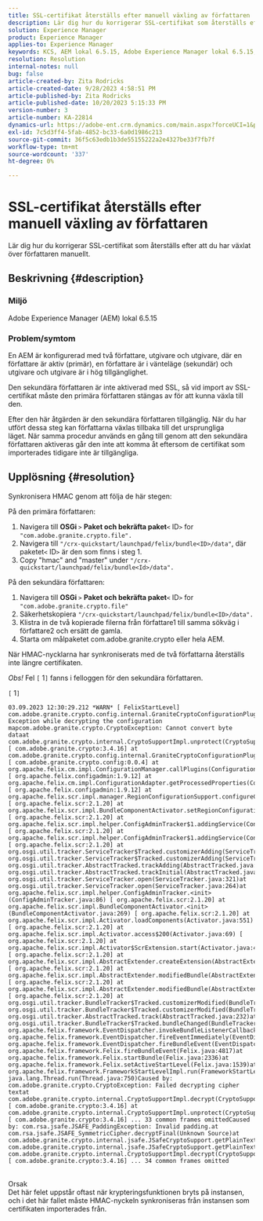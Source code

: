 ```yaml
---
title: SSL-certifikat återställs efter manuell växling av författaren
description: Lär dig hur du korrigerar SSL-certifikat som återställs efter att du har växlat över författaren manuellt.
solution: Experience Manager
product: Experience Manager
applies-to: Experience Manager
keywords: KCS, AEM lokal 6.5.15, Adobe Experience Manager lokal 6.5.15, SSL-certifikat, återställ, författare, växla, manuellt
resolution: Resolution
internal-notes: null
bug: false
article-created-by: Zita Rodricks
article-created-date: 9/28/2023 4:58:51 PM
article-published-by: Zita Rodricks
article-published-date: 10/20/2023 5:15:33 PM
version-number: 3
article-number: KA-22814
dynamics-url: https://adobe-ent.crm.dynamics.com/main.aspx?forceUCI=1&pagetype=entityrecord&etn=knowledgearticle&id=78335a48-205e-ee11-be6f-6045bd006268
exl-id: 7c5d3ff4-5fab-4852-bc33-6a0d1986c213
source-git-commit: 36f5c63edb1b3de55155222a2e4327be33f7fb7f
workflow-type: tm+mt
source-wordcount: '337'
ht-degree: 0%

---
```


# SSL-certifikat återställs efter manuell växling av författaren


Lär dig hur du korrigerar SSL-certifikat som återställs efter att du har växlat över författaren manuellt.

## Beskrivning {#description}


### Miljö

Adobe Experience Manager (AEM) lokal 6.5.15

### Problem/symtom

En AEM är konfigurerad med två författare, utgivare och utgivare, där en författare är aktiv (primär), en författare är i vänteläge (sekundär) och utgivare och utgivare är i hög tillgänglighet.

Den sekundära författaren är inte aktiverad med SSL, så vid import av SSL-certifikat måste den primära författaren stängas av för att kunna växla till den.

Efter den här åtgärden är den sekundära författaren tillgänglig. När du har utfört dessa steg kan författarna växlas tillbaka till det ursprungliga läget. När samma procedur används en gång till genom att den sekundära författaren aktiveras går den inte att komma åt eftersom de certifikat som importerades tidigare inte är tillgängliga.










## Upplösning {#resolution}


Synkronisera HMAC genom att följa de här stegen:

På den primära författaren:

1. Navigera till <b>OSGi </b>`>`  <b>Paket och bekräfta paket</b>`<` ID`>`  for `"com.adobe.granite.crypto.file".`
2. Navigera till `"/crx-quickstart/launchpad/felix/bundle<ID>/data"`, där paketet`<` ID`>`  är den som finns i steg 1.
3. Copy &quot;hmac&quot; and &quot;master&quot; under `"/crx-quickstart/launchpad/felix/bundle<Id>/data".`


På den sekundära författaren:

1. Navigera till <b>OSGi </b>`>`  <b>Paket och bekräfta paket</b>`<` ID`>`  for `"com.adobe.granite.crypto.file"`
2. Säkerhetskopiera `"/crx-quickstart/launchpad/felix/bundle<ID>/data".`
3. Klistra in de två kopierade filerna från författare1 till samma sökväg i författare2 och ersätt de gamla.
4. Starta om målpaketet com.adobe.granite.crypto eller hela AEM.


När HMAC-nycklarna har synkroniserats med de två författarna återställs inte längre certifikaten.

*Obs!*
Fel `[` 1`]`  fanns i felloggen för den sekundära författaren.

`[` 1`]`




```
03.09.2023 12:30:29.212 *WARN* [ FelixStartLevel]  com.adobe.granite.crypto.config.internal.GraniteCryptoConfigurationPlugin Exception while decrypting the configuration mapcom.adobe.granite.crypto.CryptoException: Cannot convert byte dataat com.adobe.granite.crypto.internal.CryptoSupportImpl.unprotect(CryptoSupportImpl.java:130) [ com.adobe.granite.crypto:3.4.16] at com.adobe.granite.crypto.config.internal.GraniteCryptoConfigurationPlugin.modifyConfiguration(GraniteCryptoConfigurationPlugin.java:57) [ com.adobe.granite.crypto.config:0.0.4] at org.apache.felix.cm.impl.ConfigurationManager.callPlugins(ConfigurationManager.java:912) [ org.apache.felix.configadmin:1.9.12] at org.apache.felix.cm.impl.ConfigurationAdapter.getProcessedProperties(ConfigurationAdapter.java:292) [ org.apache.felix.configadmin:1.9.12] at org.apache.felix.scr.impl.manager.RegionConfigurationSupport.configureComponentHolder(RegionConfigurationSupport.java:228) [ org.apache.felix.scr:2.1.20] at org.apache.felix.scr.impl.BundleComponentActivator.setRegionConfigurationSupport(BundleComponentActivator.java:785) [ org.apache.felix.scr:2.1.20] at org.apache.felix.scr.impl.helper.ConfigAdminTracker$1.addingService(ConfigAdminTracker.java:69) [ org.apache.felix.scr:2.1.20] at org.apache.felix.scr.impl.helper.ConfigAdminTracker$1.addingService(ConfigAdminTracker.java:41) [ org.apache.felix.scr:2.1.20] at org.osgi.util.tracker.ServiceTracker$Tracked.customizerAdding(ServiceTracker.java:943)at org.osgi.util.tracker.ServiceTracker$Tracked.customizerAdding(ServiceTracker.java:871)at org.osgi.util.tracker.AbstractTracked.trackAdding(AbstractTracked.java:256)at org.osgi.util.tracker.AbstractTracked.trackInitial(AbstractTracked.java:183)at org.osgi.util.tracker.ServiceTracker.open(ServiceTracker.java:321)at org.osgi.util.tracker.ServiceTracker.open(ServiceTracker.java:264)at org.apache.felix.scr.impl.helper.ConfigAdminTracker.<init>(ConfigAdminTracker.java:86) [ org.apache.felix.scr:2.1.20] at org.apache.felix.scr.impl.BundleComponentActivator.<init>(BundleComponentActivator.java:269) [ org.apache.felix.scr:2.1.20] at org.apache.felix.scr.impl.Activator.loadComponents(Activator.java:551) [ org.apache.felix.scr:2.1.20] at org.apache.felix.scr.impl.Activator.access$200(Activator.java:69) [ org.apache.felix.scr:2.1.20] at org.apache.felix.scr.impl.Activator$ScrExtension.start(Activator.java:424) [ org.apache.felix.scr:2.1.20] at org.apache.felix.scr.impl.AbstractExtender.createExtension(AbstractExtender.java:196) [ org.apache.felix.scr:2.1.20] at org.apache.felix.scr.impl.AbstractExtender.modifiedBundle(AbstractExtender.java:169) [ org.apache.felix.scr:2.1.20] at org.apache.felix.scr.impl.AbstractExtender.modifiedBundle(AbstractExtender.java:49) [ org.apache.felix.scr:2.1.20] at org.osgi.util.tracker.BundleTracker$Tracked.customizerModified(BundleTracker.java:488)at org.osgi.util.tracker.BundleTracker$Tracked.customizerModified(BundleTracker.java:420)at org.osgi.util.tracker.AbstractTracked.track(AbstractTracked.java:232)at org.osgi.util.tracker.BundleTracker$Tracked.bundleChanged(BundleTracker.java:450)at org.apache.felix.framework.EventDispatcher.invokeBundleListenerCallback(EventDispatcher.java:915)at org.apache.felix.framework.EventDispatcher.fireEventImmediately(EventDispatcher.java:834)at org.apache.felix.framework.EventDispatcher.fireBundleEvent(EventDispatcher.java:516)at org.apache.felix.framework.Felix.fireBundleEvent(Felix.java:4817)at org.apache.felix.framework.Felix.startBundle(Felix.java:2336)at org.apache.felix.framework.Felix.setActiveStartLevel(Felix.java:1539)at org.apache.felix.framework.FrameworkStartLevelImpl.run(FrameworkStartLevelImpl.java:308)at java.lang.Thread.run(Thread.java:750)Caused by: com.adobe.granite.crypto.CryptoException: Failed decrypting cipher textat com.adobe.granite.crypto.internal.CryptoSupportImpl.decrypt(CryptoSupportImpl.java:66) [ com.adobe.granite.crypto:3.4.16] at com.adobe.granite.crypto.internal.CryptoSupportImpl.unprotect(CryptoSupportImpl.java:127) [ com.adobe.granite.crypto:3.4.16] ... 33 common frames omittedCaused by: com.rsa.jsafe.JSAFE_PaddingException: Invalid padding.at com.rsa.jsafe.JSAFE_SymmetricCipher.decryptFinal(Unknown Source)at com.adobe.granite.crypto.internal.jsafe.JSafeCryptoSupport.getPlainText(JSafeCryptoSupport.java:267)at com.adobe.granite.crypto.internal.jsafe.JSafeCryptoSupport.getPlainText(JSafeCryptoSupport.java:249)at com.adobe.granite.crypto.internal.CryptoSupportImpl.decrypt(CryptoSupportImpl.java:64) [ com.adobe.granite.crypto:3.4.16] ... 34 common frames omitted
```



<br>Orsak<br>
Det här felet uppstår oftast när krypteringsfunktionen bryts på instansen, och i det här fallet måste HMAC-nyckeln synkroniseras från instansen som certifikaten importerades från.
